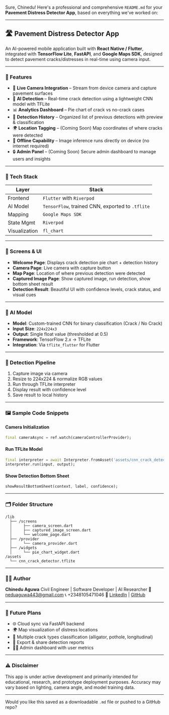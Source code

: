 Sure, Chinedu! Here's a professional and comprehensive `README.md` for your **Pavement Distress Detector App**, based on everything we've worked on:

---

## 🛣️ Pavement Distress Detector App

An AI-powered mobile application built with **React Native / Flutter**, integrated with **TensorFlow Lite**, **FastAPI**, and **Google Maps SDK**, designed to detect pavement cracks/distresses in real-time using camera input.

---

### 🚀 Features

- 📸 **Live Camera Integration** – Stream from device camera and capture pavement surfaces
- 🤖 **AI Detection** – Real-time crack detection using a lightweight CNN model with TFLite
- 📊 **Analytics Dashboard** – Pie chart of crack vs no-crack cases
- 🧾 **Detection History** – Organized list of previous detections with preview & classification
- 🌍 **Location Tagging** – (Coming Soon) Map coordinates of where cracks were detected
- 💾 **Offline Capability** – Image inference runs directly on device (no internet required)
- 🔒 **Admin Panel** – (Coming Soon) Secure admin dashboard to manage users and insights

---

### 🧱 Tech Stack

| Layer         | Stack                                            |
| ------------- | ------------------------------------------------ |
| Frontend      | `Flutter` with `Riverpod`                        |
| AI Model      | `TensorFlow`, trained CNN, exported to `.tflite` |
| Mapping       | `Google Maps SDK`                                |
| State Mgmt    | `Riverpod`                                       |
| Visualization | `fl_chart`                                       |

---

### 📱 Screens & UI

- **Welcome Page**: Displays crack detection pie chart + detection history
- **Camera Page**: Live camera with capture button
- **Map Page**: Location of where previous detection were detected
- **Captured Image Page**: Show captured image, run detection, show bottom sheet result
- **Detection Result**: Beautiful UI with confidence levels, crack status, and visual cues

---

### 🧠 AI Model

- **Model**: Custom-trained CNN for binary classification (Crack / No Crack)
- **Input Size**: `224x224x3`
- **Output**: Single float value (thresholded at 0.5)
- **Framework**: TensorFlow 2.x → TFLite
- **Integration**: Via `tflite_flutter` for Flutter

---

### 🧪 Detection Pipeline

1. Capture image via camera
2. Resize to 224x224 & normalize RGB values
3. Run through TFLite interpreter
4. Display result with confidence level
5. Save result to local history

---

### 🖼️ Sample Code Snippets

#### Camera Initialization

```dart
final cameraAsync = ref.watch(cameraControllerProvider);
```

#### Run TFLite Model

```dart
final interpreter = await Interpreter.fromAsset('assets/cnn_crack_detector.tflite');
interpreter.run(input, output);
```

#### Show Detection Bottom Sheet

```dart
showResultBottomSheet(context, label, confidence);
```

---

### 🗂️ Folder Structure

```
/lib
  ├── /screens
  │     ├── camera_screen.dart
  │     ├── captured_image_screen.dart
  │     └── welcome_page.dart
  ├── /provider
  │     └── camera_provider.dart
  ├── /widgets
  │     └── pie_chart_widget.dart
/assets
  └── cnn_crack_detector.tflite
```

---

### 🧑‍💻 Author

**Chinedu Aguwa**
Civil Engineer | Software Developer | AI Researcher
📧 [neduaguwa443@gmail.com](mailto:neduaguwa443@gmail.com)
📞 +2348105471046
🔗 [LinkedIn](https://www.linkedin.com/in/chinedu-aguwa) | [GitHub](https://github.com/chi2785443)

---

### 🔖 Future Plans

- 🌐 Cloud sync via FastAPI backend
- 🌍 Map visualization of distress locations
- 🧠 Multiple crack types classification (alligator, pothole, longitudinal)
- 🧾 Export & share detection reports
- 👨‍💻 Admin dashboard with user metrics

---

### ⚠️ Disclaimer

This app is under active development and primarily intended for educational, research, and prototype deployment purposes. Accuracy may vary based on lighting, camera angle, and model training data.

---

Would you like this saved as a downloadable `.md` file or pushed to a GitHub repo?
